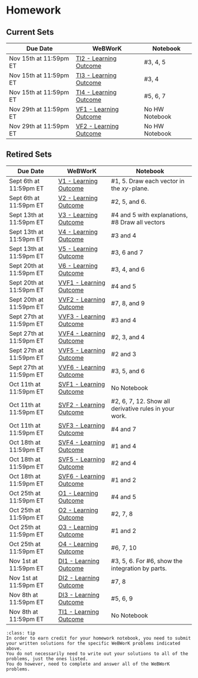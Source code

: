 Homework
============================



## Current Sets


| Due Date | WeBWorK | Notebook |
|----------|---------|----------|
| Nov 15th at 11:59pm ET | [TI2 - Learning Outcome](https://webwork.sens.buffalo.edu/webwork2/2023-08-MTH-241-Casper/Learning_Outcome_TI2) | #3, 4, 5  |
| Nov 15th at 11:59pm ET | [TI3 - Learning Outcome](https://webwork.sens.buffalo.edu/webwork2/2023-08-MTH-241-Casper/Learning_Outcome_TI3) | #3, 4  |
| Nov 15th at 11:59pm ET | [TI4 - Learning Outcome](https://webwork.sens.buffalo.edu/webwork2/2023-08-MTH-241-Casper/Learning_Outcome_TI4) | #5, 6, 7  |
| Nov 29th at 11:59pm ET | [VF1 - Learning Outcome](https://webwork.sens.buffalo.edu/webwork2/2023-08-MTH-241-Casper/Learning_Outcome_VF1) | No HW Notebook  |
| Nov 29th at 11:59pm ET | [VF2 - Learning Outcome](https://webwork.sens.buffalo.edu/webwork2/2023-08-MTH-241-Casper/Learning_Outcome_VF2) | No HW Notebook  |


## Retired Sets


| Due Date | WeBWorK | Notebook |
|----------|---------|----------|
| Sept 6th at 11:59pm ET | [V1 - Learning Outcome](https://webwork.sens.buffalo.edu/webwork2/2023-08-MTH-241-Casper/Learning_Outcome_V1) | #1, 5. Draw each vector in the $xy$-plane.  |
| Sept 6th at 11:59pm ET | [V2 - Learning Outcome](https://webwork.sens.buffalo.edu/webwork2/2023-08-MTH-241-Casper/Learning_Outcome_V2) | #2, 5, and 6. |
| Sept 13th at 11:59pm ET | [V3 - Learning Outcome](https://webwork.sens.buffalo.edu/webwork2/2023-08-MTH-241-Casper/Learning_Outcome_V3) | #4 and 5 with explanations, #8 Draw all vectors  |
| Sept 13th at 11:59pm ET | [V4 - Learning Outcome](https://webwork.sens.buffalo.edu/webwork2/2023-08-MTH-241-Casper/Learning_Outcome_V4) | #3 and 4   |
| Sept 13th at 11:59pm ET | [V5 - Learning Outcome](https://webwork.sens.buffalo.edu/webwork2/2023-08-MTH-241-Casper/Learning_Outcome_V5) | #3, 6 and 7   |
| Sept 20th at 11:59pm ET | [V6 - Learning Outcome](https://webwork.sens.buffalo.edu/webwork2/2023-08-MTH-241-Casper/Learning_Outcome_V6) |  #3, 4, and 6  |
| Sept 20th at 11:59pm ET | [VVF1 - Learning Outcome](https://webwork.sens.buffalo.edu/webwork2/2023-08-MTH-241-Casper/Learning_Outcome_VVF1) |  #4 and 5  |
| Sept 20th at 11:59pm ET | [VVF2 - Learning Outcome](https://webwork.sens.buffalo.edu/webwork2/2023-08-MTH-241-Casper/Learning_Outcome_VVF2) |  #7, 8, and 9  |
| Sept 27th at 11:59pm ET | [VVF3 - Learning Outcome](https://webwork.sens.buffalo.edu/webwork2/2023-08-MTH-241-Casper/Learning_Outcome_VVF3) |  #3 and 4  |
| Sept 27th at 11:59pm ET | [VVF4 - Learning Outcome](https://webwork.sens.buffalo.edu/webwork2/2023-08-MTH-241-Casper/Learning_Outcome_VVF4) |  #2, 3, and 4  |
| Sept 27th at 11:59pm ET | [VVF5 - Learning Outcome](https://webwork.sens.buffalo.edu/webwork2/2023-08-MTH-241-Casper/Learning_Outcome_VVF5) |  #2 and 3  |
| Sept 27th at 11:59pm ET | [VVF6 - Learning Outcome](https://webwork.sens.buffalo.edu/webwork2/2023-08-MTH-241-Casper/Learning_Outcome_VVF6) |  #3, 5, and 6  |
| Oct 11th at 11:59pm ET | [SVF1 - Learning Outcome](https://webwork.sens.buffalo.edu/webwork2/2023-08-MTH-241-Casper/Learning_Outcome_SVF1) |  No Notebook  |
| Oct 11th at 11:59pm ET | [SVF2 - Learning Outcome](https://webwork.sens.buffalo.edu/webwork2/2023-08-MTH-241-Casper/Learning_Outcome_SVF2) |  #2, 6, 7, 12. Show all derivative rules in your work.  |
| Oct 11th at 11:59pm ET | [SVF3 - Learning Outcome](https://webwork.sens.buffalo.edu/webwork2/2023-08-MTH-241-Casper/Learning_Outcome_SVF3) |  #4 and 7  |
| Oct 18th at 11:59pm ET | [SVF4 - Learning Outcome](https://webwork.sens.buffalo.edu/webwork2/2023-08-MTH-241-Casper/Learning_Outcome_SVF4) |  #1 and 4  |
| Oct 18th at 11:59pm ET | [SVF5 - Learning Outcome](https://webwork.sens.buffalo.edu/webwork2/2023-08-MTH-241-Casper/Learning_Outcome_SVF5) |  #2 and 4  |
| Oct 18th at 11:59pm ET | [SVF6 - Learning Outcome](https://webwork.sens.buffalo.edu/webwork2/2023-08-MTH-241-Casper/Learning_Outcome_SVF6) |  #1 and 2  |
| Oct 25th at 11:59pm ET | [O1 - Learning Outcome](https://webwork.sens.buffalo.edu/webwork2/2023-08-MTH-241-Casper/Learning_Outcome_O1) |  #4 and 5  |
| Oct 25th at 11:59pm ET | [O2 - Learning Outcome](https://webwork.sens.buffalo.edu/webwork2/2023-08-MTH-241-Casper/Learning_Outcome_O2) |  #2, 7, 8  |
| Oct 25th at 11:59pm ET | [O3 - Learning Outcome](https://webwork.sens.buffalo.edu/webwork2/2023-08-MTH-241-Casper/Learning_Outcome_O3) |  #1 and 2  |
| Oct 25th at 11:59pm ET | [O4 - Learning Outcome](https://webwork.sens.buffalo.edu/webwork2/2023-08-MTH-241-Casper/Learning_Outcome_O4) |  #6, 7, 10  |
| Nov 1st at 11:59pm ET | [DI1 - Learning Outcome](https://webwork.sens.buffalo.edu/webwork2/2023-08-MTH-241-Casper/Learning_Outcome_DI1) | #3, 5, 6. For #6, show the integration by parts.   |
| Nov 1st at 11:59pm ET | [DI2 - Learning Outcome](https://webwork.sens.buffalo.edu/webwork2/2023-08-MTH-241-Casper/Learning_Outcome_DI2) | #7, 8  |
| Nov 8th at 11:59pm ET | [DI3 - Learning Outcome](https://webwork.sens.buffalo.edu/webwork2/2023-08-MTH-241-Casper/Learning_Outcome_DI3) | #5, 6, 9  |
| Nov 8th at 11:59pm ET | [TI1 - Learning Outcome](https://webwork.sens.buffalo.edu/webwork2/2023-08-MTH-241-Casper/Learning_Outcome_TI1) | No Notebook  |


```{admonition} Homework Notebook
:class: tip 
In order to earn credit for your homework notebook, you need to submit your written solutions for the specific WeBWorK problems indicated above. 
You do not necessarily need to write out your solutions to all of the problems, just the ones listed. 
You do however, need to complete and answer all of the WeBWorK problems.
```
